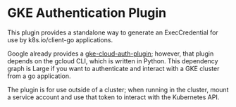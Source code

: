 # GKE Authentication Plugin

This plugin provides a standalone way to generate an ExecCredential for use by k8s.io/client-go applications.

Google already provides a [gke-cloud-auth-plugin](https://cloud.google.com/blog/products/containers-kubernetes/kubectl-auth-changes-in-gke); however, that plugin depends on the gcloud CLI, which is written in Python. This dependency graph is Large if you want to authenticate and interact with a GKE cluster from a go application.

The plugin is for use outside of a cluster; when running in the cluster, mount a service account and use that token to interact with the Kubernetes API.


